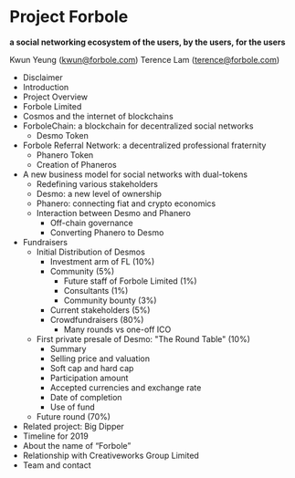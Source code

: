 # Project Forbole
**a social networking ecosystem of the users, by the users, for the users**

Kwun Yeung (kwun@forbole.com)
Terence Lam (terence@forbole.com)

- Disclaimer
- Introduction
- Project Overview
- Forbole Limited
- Cosmos and the internet of blockchains
- ForboleChain: a blockchain for decentralized social networks
  - Desmo Token
- Forbole Referral Network: a decentralized professional fraternity
  - Phanero Token
  - Creation of Phaneros
- A new business model for social networks with dual-tokens
  - Redefining various stakeholders
  - Desmo: a new level of ownership  
  - Phanero: connecting fiat and crypto economics
  - Interaction between Desmo and Phanero
     - Off-chain governance
     - Converting Phanero to Desmo
- Fundraisers 
  - Initial Distribution of Desmos
     - Investment arm of FL (10%)
     - Community (5%)
        - Future staff of Forbole Limited (1%)
        - Consultants (1%)
        - Community bounty (3%)
     - Current stakeholders (5%)
     - Crowdfundraisers (80%)
        - Many rounds vs one-off ICO
  - First private presale of Desmo: "The Round Table" (10%)
     - Summary 
     - Selling price and valuation
     - Soft cap and hard cap
     - Participation amount
     - Accepted currencies and exchange rate
     - Date of completion
     - Use of fund
  - Future round (70%)
- Related project: Big Dipper
- Timeline for 2019
- About the name of “Forbole”
- Relationship with Creativeworks Group Limited
- Team and contact


